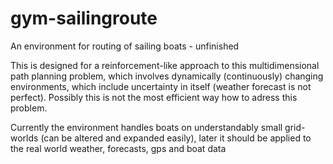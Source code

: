 # gym-sailingroute
An environment for routing of sailing boats - unfinished

This is designed for a reinforcement-like approach to this multidimensional path planning problem, which involves dynamically (continuously) changing environments, which include uncertainty in itself (weather forecast is not perfect). 
Possibly this is not the most efficient way how to adress this problem. 

Currently the environment handles boats on understandably small grid-worlds (can be altered and expanded easily), later it should be applied to the real world weather, forecasts, gps and boat data
